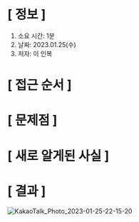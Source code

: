 # **[ 정보 ]**
1. 소요 시간: 1분
2. 날짜: 2023.01.25(수)
3. 저자: 이 인복

# **[ 접근 순서 ]**

# **[ 문제점 ]**

# **[ 새로 알게된 사실 ]**

# **[ 결과 ]**
![KakaoTalk_Photo_2023-01-25-22-15-20](https://user-images.githubusercontent.com/59809278/214573058-eeb17355-8637-4c03-aa5f-131c4b729ed2.png)

         
